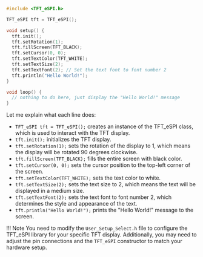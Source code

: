 ```c++
#include <TFT_eSPI.h>

TFT_eSPI tft = TFT_eSPI();

void setup() {
  tft.init();
  tft.setRotation(1);
  tft.fillScreen(TFT_BLACK);
  tft.setCursor(0, 0);
  tft.setTextColor(TFT_WHITE);
  tft.setTextSize(2);
  tft.setTextFont(2); // Set the text font to font number 2
  tft.println("Hello World!");
}

void loop() {
  // nothing to do here, just display the "Hello World!" message
}
```

Let me explain what each line does:

* `TFT_eSPI tft = TFT_eSPI();` creates an instance of the TFT_eSPI class, which is used to interact with the TFT display.
* `tft.init();` initializes the TFT display.
* `tft.setRotation(1);` sets the rotation of the display to 1, which means the display will be rotated 90 degrees clockwise.
* `tft.fillScreen(TFT_BLACK);` fills the entire screen with black color.
* `tft.setCursor(0, 0);` sets the cursor position to the top-left corner of the screen.
* `tft.setTextColor(TFT_WHITE);` sets the text color to white.
* `tft.setTextSize(2);` sets the text size to 2, which means the text will be displayed in a medium size.
* `tft.setTextFont(2);` sets the text font to font number 2, which determines the style and appearance of the text.
* `tft.println("Hello World!");` prints the "Hello World!" message to the screen.

!!! Note
    You need to modify the `User_Setup_Select.h` file to configure the TFT_eSPI library for your specific TFT display.
    Additionally, you may need to adjust the pin connections and the `TFT_eSPI` constructor to match your hardware
    setup.
